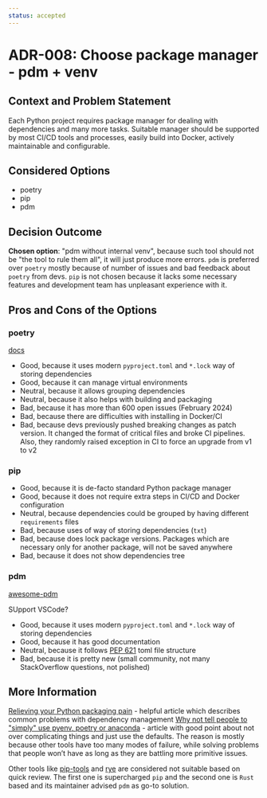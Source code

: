 ```yaml
---
status: accepted
---
```


# ADR-008: Choose package manager - pdm + venv

## Context and Problem Statement

Each Python project requires package manager for dealing with dependencies and many more tasks.
Suitable manager should be supported by most CI/CD tools and processes, easily build into Docker, actively maintainable and configurable.

## Considered Options

* poetry
* pip
* pdm

## Decision Outcome

**Chosen option**: "pdm without internal venv", because
such tool should not be "the tool to rule them all", it will just produce more errors. `pdm` is preferred over `poetry` mostly because of number of issues and bad feedback about `poetry` from devs.
`pip` is not chosen because it lacks some necessary features and development team has unpleasant experience with it.

## Pros and Cons of the Options

### poetry

[docs](https://python-poetry.org/docs/)

* Good, because it uses modern `pyproject.toml` and `*.lock` way of storing dependencies
* Good, because it can manage virtual environments
* Neutral, because it allows grouping dependencies
* Neutral, because it also helps with building and packaging
* Bad, because it has more than 600 open issues (February 2024)
* Bad, because there are difficulties with installing in Docker/CI
* Bad, because devs previously pushed breaking changes as patch version. It changed the format of critical files and broke CI pipelines. Also, they randomly raised exception in CI to force an upgrade from v1 to v2

### pip

* Good, because it is de-facto standard Python package manager
* Good, because it does not require extra steps in CI/CD and Docker configuration
* Neutral, because dependencies could be grouped by having different `requirements` files
* Bad, because uses of way of storing dependencies (`txt`)
* Bad, because does lock package versions. Packages which are necessary only for another package, will not be saved anywhere
* Bad, because it does not show dependencies tree

### pdm

[awesome-pdm](https://github.com/pdm-project/awesome-pdm)

SUpport VSCode?

* Good, because it uses modern `pyproject.toml` and `*.lock` way of storing dependencies
* Good, because it has good documentation
* Neutral, because it follows [PEP 621](https://www.python.org/dev/peps/pep-0621) toml file structure
* Bad, because it is pretty new (small community, not many StackOverflow questions, not polished)

## More Information

[Relieving your Python packaging pain](https://www.bitecode.dev/p/relieving-your-python-packaging-pain) - helpful article which describes common problems with dependency management
[Why not tell people to "simply" use pyenv, poetry or anaconda](https://www.bitecode.dev/p/why-not-tell-people-to-simply-use) - article with good point about not over complicating things and just use the defaults. The reason is mostly because other tools have too many modes of failure, while solving problems that people won’t have as long as they are battling more primitive issues.

Other tools like [pip-tools](https://github.com/jazzband/pip-tools) and [rye](https://rye-up.com/) are considered not suitable based on quick review. The first one is supercharged `pip` and the second one is `Rust` based and its maintainer advised `pdm` as go-to solution.
